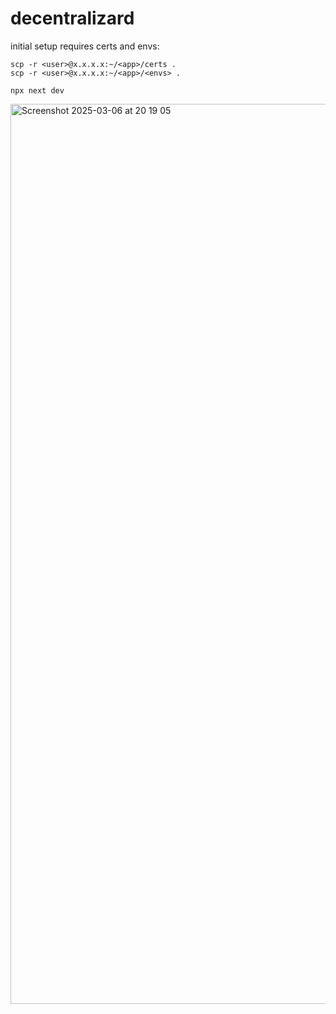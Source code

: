 # decentralizard

initial setup requires certs and envs:

```
scp -r <user>@x.x.x.x:~/<app>/certs .
scp -r <user>@x.x.x.x:~/<app>/<envs> .

npx next dev
```

<img width="1440" alt="Screenshot 2025-03-06 at 20 19 05" src="https://github.com/user-attachments/assets/22d8ebaa-9d9c-42b8-95c7-eccf38043212" />


